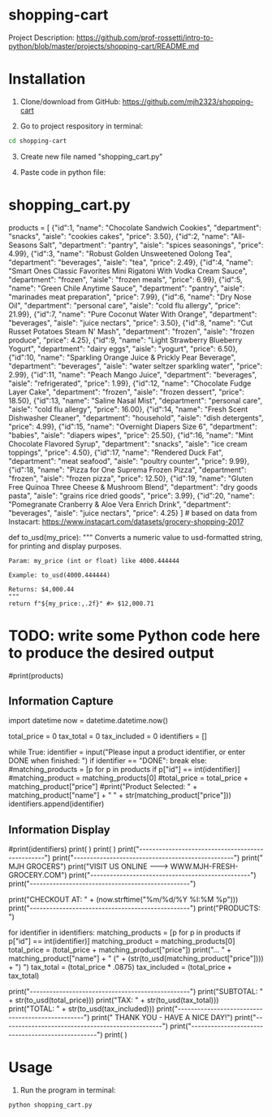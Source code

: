 # shopping-cart

Project Description: https://github.com/prof-rossetti/intro-to-python/blob/master/projects/shopping-cart/README.md



# Installation 

1) Clone/download from GitHub: https://github.com/mjh2323/shopping-cart

2) Go to project respository in terminal: 

```sh
cd shopping-cart
```

3) Create new file named "shopping_cart.py"

4) Paste code in python file: 

# shopping_cart.py

products = [
    {"id":1, "name": "Chocolate Sandwich Cookies", "department": "snacks", "aisle": "cookies cakes", "price": 3.50},
    {"id":2, "name": "All-Seasons Salt", "department": "pantry", "aisle": "spices seasonings", "price": 4.99},
    {"id":3, "name": "Robust Golden Unsweetened Oolong Tea", "department": "beverages", "aisle": "tea", "price": 2.49},
    {"id":4, "name": "Smart Ones Classic Favorites Mini Rigatoni With Vodka Cream Sauce", "department": "frozen", "aisle": "frozen meals", "price": 6.99},
    {"id":5, "name": "Green Chile Anytime Sauce", "department": "pantry", "aisle": "marinades meat preparation", "price": 7.99},
    {"id":6, "name": "Dry Nose Oil", "department": "personal care", "aisle": "cold flu allergy", "price": 21.99},
    {"id":7, "name": "Pure Coconut Water With Orange", "department": "beverages", "aisle": "juice nectars", "price": 3.50},
    {"id":8, "name": "Cut Russet Potatoes Steam N' Mash", "department": "frozen", "aisle": "frozen produce", "price": 4.25},
    {"id":9, "name": "Light Strawberry Blueberry Yogurt", "department": "dairy eggs", "aisle": "yogurt", "price": 6.50},
    {"id":10, "name": "Sparkling Orange Juice & Prickly Pear Beverage", "department": "beverages", "aisle": "water seltzer sparkling water", "price": 2.99},
    {"id":11, "name": "Peach Mango Juice", "department": "beverages", "aisle": "refrigerated", "price": 1.99},
    {"id":12, "name": "Chocolate Fudge Layer Cake", "department": "frozen", "aisle": "frozen dessert", "price": 18.50},
    {"id":13, "name": "Saline Nasal Mist", "department": "personal care", "aisle": "cold flu allergy", "price": 16.00},
    {"id":14, "name": "Fresh Scent Dishwasher Cleaner", "department": "household", "aisle": "dish detergents", "price": 4.99},
    {"id":15, "name": "Overnight Diapers Size 6", "department": "babies", "aisle": "diapers wipes", "price": 25.50},
    {"id":16, "name": "Mint Chocolate Flavored Syrup", "department": "snacks", "aisle": "ice cream toppings", "price": 4.50},
    {"id":17, "name": "Rendered Duck Fat", "department": "meat seafood", "aisle": "poultry counter", "price": 9.99},
    {"id":18, "name": "Pizza for One Suprema Frozen Pizza", "department": "frozen", "aisle": "frozen pizza", "price": 12.50},
    {"id":19, "name": "Gluten Free Quinoa Three Cheese & Mushroom Blend", "department": "dry goods pasta", "aisle": "grains rice dried goods", "price": 3.99},
    {"id":20, "name": "Pomegranate Cranberry & Aloe Vera Enrich Drink", "department": "beverages", "aisle": "juice nectars", "price": 4.25}
] # based on data from Instacart: https://www.instacart.com/datasets/grocery-shopping-2017


def to_usd(my_price):
    """
    Converts a numeric value to usd-formatted string, for printing and display purposes.

    Param: my_price (int or float) like 4000.444444

    Example: to_usd(4000.444444)

    Returns: $4,000.44
    """
    return f"${my_price:,.2f}" #> $12,000.71


# TODO: write some Python code here to produce the desired output

#print(products)

## Information Capture

import datetime 
now = datetime.datetime.now()


total_price = 0
tax_total = 0
tax_included = 0 
identifiers = []



while True:
    identifier = input("Please input a product identifier, or enter DONE when finished: ")
    if identifier == "DONE":
        break
    else:
        #matching_products = [p for p in products if p["id"] == int(identifier)]
        #matching_product = matching_products[0]
        #total_price = total_price + matching_product["price"]
        #print("Product Selected: " + matching_product["name"] + " " + str(matching_product["price"]))
        identifiers.append(identifier)

## Information Display 

#print(identifiers)
print( ) 
print( )
print("-------------------------------------------------")
print("-------------------------------------------------")
print("                MJH GROCERS")
print("VISIT US ONLINE ---> WWW.MJH-FRESH-GROCERY.COM")
print("-------------------------------------------------")
print("-------------------------------------------------")



print("CHECKOUT AT: " + (now.strftime("%m/%d/%Y %I:%M %p")))
print("-------------------------------------------------")
print("PRODUCTS: ")



for identifier in identifiers:
    matching_products = [p for p in products if p["id"] == int(identifier)]
    matching_product = matching_products[0]
    total_price = (total_price + matching_product["price"])
    print("... " + matching_product["name"] + " (" + (str(to_usd(matching_product["price"]))) + ") ")
    tax_total = (total_price * .0875)
    tax_included = (total_price + tax_total)

print("-------------------------------------------------")
print("SUBTOTAL: " + str(to_usd(total_price)))
print("TAX: " + str(to_usd(tax_total)))
print("TOTAL: " + str(to_usd(tax_included)))
print("-------------------------------------------------")
print("       THANK YOU - HAVE A NICE DAY!")
print("-------------------------------------------------")
print("-------------------------------------------------")
print( )






# Usage

1) Run the program in terminal: 

```sh
python shopping_cart.py
```

